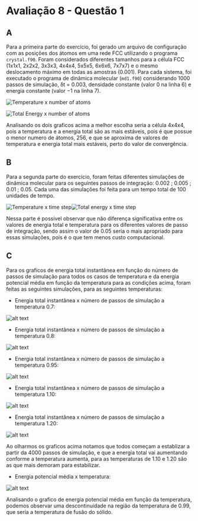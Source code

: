 <!-- Para essa atividade utilizaremos os programas desenvolvidos por Furio Ercolessi e que podem ser obtidos livremente no endereço: https://github.com/itamblyn/FORTRAN/blob/master/md/mdx/md1.f90.

Baixe os arquivos crystal.f90 e md1.f90.  O programa crystal.f90 cria um arquivo de configuração com as posições dos átomos em uma rede FCC e o programa md1.f90 é o programa de dinâmica molecular (DM). Detalhes sobre os arquivos de entrada estão nos slides das aulas sobre DM.
(Questões baseadas em NH2043 - Física Computacional –  Prof. Luana)

a)  O objetivo deste exercício é verificar o efeito do número de átomos nos resultados do cálculo (análise de convergência).

Utilize o programa crystal para gerar amostras do sólido de LJ com parâmetro de rede de equilíbrio (valor fornecido na tela pelo programa) e considere diferentes tamanhos para a célula FCC (1x1x1, 2x2x2, 3x3x3,4x4x4, 5x5x5, 6x6x6, 7x7x7). Use o mesmo deslocamento máximo em todas as amostras (0.001). Para cada sistema, execute o programa de DM considerando 1000 passos de simulação, δt = 0.003, densidade constante (valor 0 na linha 6) e energia constante (valor −1 na linha 7).

Faça dois gráficos: um da energia total média em função do número total de átomos do sistema e outro da temperatura média em função do número total de átomos do sistema. Esses valores médios aparecem no fim do arquivo de saída do programa md1. Baseado nestes resultados diga qual o tamanho do sistema que você selecionaria para a simulação e justifique sua escolha.

(Observação: vários programas utilizados para fazer gráficos ligam os pontos diretamente. No entanto, em gráficos como os desse exercício é importante mostrar explicitamente os resultados obtidos.)

b)  O objetivo deste exercício é verificar o efeito do passo de integração. Dada as coordenadas iniciais (as obtidas pelo crystal) do sistema escolhido no MD1, faça diferentes simulações de DM para os seguintes passos de integração:

- 0.002 ; 0.005 ; 0.01 ; 0.05 (mude a linha 5 do arquivo de entrada em cada caso). Cada uma das simulações deve ser feita para um tempo total de 100 unidades de tempo.

Faça os gráficos da energia total (instantânea) e da temperatura (instantânea) em função do tempo total de simulação, para os diferentes tempos de integração. Analise os resultados e diga qual o valor de δt mais apropriado para essas simulações.

Obs: Utilize o mesmo deslocamento máximo da letra a no programa crystal (0.001).

c)  Nesse exercício estudaremos o comportamento de um sólido em função da temperatura. Uma maneira de determinarmos a temperatura de fusão de um sólido consiste em monitorar como a energia do sistema varia em função da tempe- ratura a partir de simulações de um sistema em diferentes condições termodinâmicas. Quando um material passa do estado sólido (ordenado) para o estado líquido (desorde- nado) ocorre uma liberação de energia, o chamado calor latente de fusão, o que provoca uma descontinuidade no gráfico E x T. A temperatura na qual esta descontinuidade ocorre pode ser utilizada como uma estimativa da temperatura de fusão do sólido.

Parte 1 - Programa crystal: considere o sólido de LJ e utilize 04 células em cada uma das direções x, y e z e deslocamento máximo de 0.001. Salve o arquivo com as posições dos átomos. Este arquivo será utilizado em todas as simulações deste exercício.

Parte 2 - Programa md1: Execute simulações com esse programa a partir do arquivo gerado na parte 1 para as seguintes condições termodinâmicas: densidade = 0.9 (coloque esse valor na linha 6), 20000 passos de integração, δt = 0.0025 e temperaturas (constantes em cada simulação): 0.7, 0.8, 0.95, 1.10 e 1.20. Para cada simulação mude o valor da linha 7 para a temperatura correspondente.

Parte 3 - Faça um gráfico da energia total instantânea em função do número de passos de simulação para todos os casos de temperatura. Analise os resultados.

Parte 4 - Faça um gráfico da energia potencial média em função da temperatura para as condições acima. Qual é a estimativa para a temperatura de fusão do sólido? Justifique sua resposta. Se achar necessário, realize novas simulações para valores intermediários de temperatura. -->

# Avaliação 8 - Questão 1

## A

Para a primeira parte do exercício, foi gerado um arquivo de configuração com as posições dos átomos em uma rede FCC utilizando o programa `crystal.f90`. Foram considerados diferentes tamanhos para a célula FCC (1x1x1, 2x2x2, 3x3x3, 4x4x4, 5x5x5, 6x6x6, 7x7x7) e o mesmo deslocamento máximo em todas as amostras (0.001). Para cada sistema, foi executado o programa de dinâmica molecular (`md1.f90`) considerando 1000 passos de simulação, δt = 0.003, densidade constante (valor 0 na linha 6) e energia constante (valor −1 na linha 7).

![Temperature x number of atoms](assets/Temperature_atoms.png)

![Total Energy x number of atoms](assets/energy_atoms.png)

Analisando os dois graficos acima a melhor escolha seria a célula 4x4x4, pois a temperatura e a energia total são as mais estáveis, pois é que possue o menor numero de átomos, 256, e que se aproxima de valores de temperatura e energia total mais estáveis, perto do valor de convergência.

## B

Para a segunda parte do exercício, foram feitas diferentes simulações de dinâmica molecular para os seguintes passos de integração: 0.002 ; 0.005 ; 0.01 ; 0.05. Cada uma das simulações foi feita para um tempo total de 100 unidades de tempo.

![Temperature x time step](assets/temperature_dtime.png)![Total energy x time step](assets/energy_dtime.png)

Nessa parte é possivel observar que não diferença significativa entre os valores de energia total e temperatura para os diferentes valores de passo de integração, sendo assim o valor de 0.05 seria o mais apropriado para essas simulações, pois é o que tem menos custo computacional.

## C

Para os graficos de energia total instantânea em função do número de passos de simulação para todos os casos de temperatura e da energia potencial média em função da temperatura para as condições acima, foram feitas as seguintes simulações, para as seguintes temperaturas: 

* Energia total instantânea x número de passos de simulação a temperatura 0.7:

![alt text](assets/energy_step_070.png)

* Energia total instantânea x número de passos de simulação a temperatura 0.8:
  
![alt text](assets/energy_step_080.png)

* Energia total instantânea x número de passos de simulação a temperatura 0.95:

![alt text](assets/energy_step_095.png)

* Energia total instantânea x número de passos de simulação a temperatura 1.10:

![alt text](assets/energy_step_110.png)

* Energia total instantânea x número de passos de simulação a temperatura 1.20:

![alt text](assets/energy_step_120.png)

Ao olharmos os graficos acima notamos que todos começam a establizar a partir da 4000 passos de simulação, e que a energia total vai aumentando conforme a temperatura aumenta, para as temperaturas de 1.10 e 1.20 são as que mais demoram para estabilizar.

* Energia potencial média x temperatura:

![alt text](assets/potential_temperature.png)

Analisando o grafico de energia potencial média em função da temperatura, podemos observar uma descontinuidade na região da temperatura de 0.99, que seria a temperatura de fusão do sólido.
